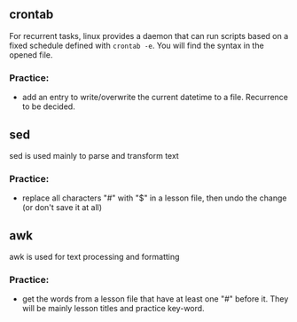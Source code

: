 ## crontab

For recurrent tasks, linux provides a daemon that can run scripts based on a fixed schedule defined with ```crontab -e```.
You will find the syntax in the opened file.

### Practice:
- add an entry to write/overwrite the current datetime to a file. Recurrence to be decided.

## sed

sed is used mainly to parse and transform text

### Practice:
- replace all characters "#" with "$" in a lesson file, then undo the change (or don't save it at all)

## awk
awk is used for text processing and formatting 

### Practice:
- get the words from a lesson file that have at least one "#" before it. They will be mainly lesson titles and practice key-word.